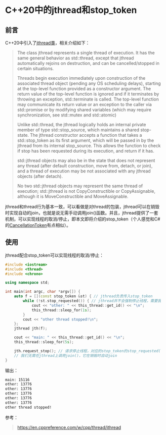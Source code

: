 # C++20中的jthread和stop_token

## 前言

C++20中引入了[jthread类](https://en.cppreference.com/w/cpp/thread/jthread)，相关介绍如下：
>The class jthread represents a single thread of execution. It has the same general behavior as std::thread, except that jthread automatically rejoins on destruction, and can be cancelled/stopped in certain situations.
>
>Threads begin execution immediately upon construction of the associated thread object (pending any OS scheduling delays), starting at the top-level function provided as a constructor argument. The return value of the top-level function is ignored and if it terminates by throwing an exception, std::terminate is called. The top-level function may communicate its return value or an exception to the caller via std::promise or by modifying shared variables (which may require synchronization, see std::mutex and std::atomic)
>
>Unlike std::thread, the jthread logically holds an internal private member of type std::stop_source, which maintains a shared stop-state. The jthread constructor accepts a function that takes a std::stop_token as its first argument, which will be passed in by the jthread from its internal stop_source. This allows the function to check if stop has been requested during its execution, and return if it has.
>
>std::jthread objects may also be in the state that does not represent any thread (after default construction, move from, detach, or join), and a thread of execution may be not associated with any jthread objects (after detach).
>
>No two std::jthread objects may represent the same thread of execution; std::jthread is not CopyConstructible or CopyAssignable, although it is MoveConstructible and MoveAssignable.

jthread和thread行为基本一致，可以看做是对thread的包装，jthread可以在销毁时实现自动的join，也就是说无需手动调用join()函数。并且，jthread提供了一套机制，可以实现线程的取消/停止，即本文即将介绍的stop_token（个人感觉和C#的[CancellationToken](https://docs.microsoft.com/en-us/dotnet/api/system.threading.cancellationtoken?view=net-5.0)有点相似）。

## 使用

jthread配合stop_token可以实现线程的取消/停止：

```c++
#include <iostream>
#include <thread>
#include <chrono>

using namespace std;

int main(int argc, char *argv[]) {
    auto f = [](const stop_token &st) { // jthread负责传入stop_token
        while (!st.stop_requested()) { // jthread并不会强制停止线程，需要我们依据stop_token的状态来进行取消/停止操作
            cout << "other: " << this_thread::get_id() << "\n";
            this_thread::sleep_for(1s);
        }
        cout << "other thread stopped!\n";
    };
    jthread jth(f);

    cout << "main: " << this_thread::get_id() << "\n";
    this_thread::sleep_for(5s);

    jth.request_stop(); // 请求停止线程，对应的stop_token的stop_requested()函数返回true（注意，除了手动调用外，jthread销毁时也会自动调用该函数）
    // 我们无需在jthread上调用join()，它在销毁时自动join
}
```

输出：

```txt
main: 15116
other: 13776
other: 13776
other: 13776
other: 13776
other: 13776
other thread stopped!
```

参考：
> <https://en.cppreference.com/w/cpp/thread/jthread>
